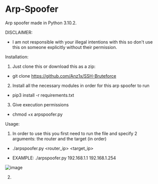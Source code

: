 # Arp-Spoofer
Arp spoofer made in Python 3.10.2.

DISCLAIMER:

- I am not responsible with your illegal intentions with this so don't use this on someone explicitly without their permission.

Installation:

1. Just clone this or download this as a zip:

- git clone https://github.com/Anz1x/SSH-Bruteforce

2. Install all the necessary modules in order for this arp spoofer to run

- pip3 install -r requirements.txt

3. Give execution permissions

- chmod +x arpspoofer.py

Usage:

1. In order to use this you first need to run the file and specify 2 arguments: the router and the target (in order)

- ./arpspoofer.py <router_ip> <target_ip>

- EXAMPLE: ./arpspoofer.py 192.168.1.1 192.168.1.254


![image](https://user-images.githubusercontent.com/50573902/159108132-33cea26c-e60d-4333-84ad-88165c1b0ed2.png)




2. 
